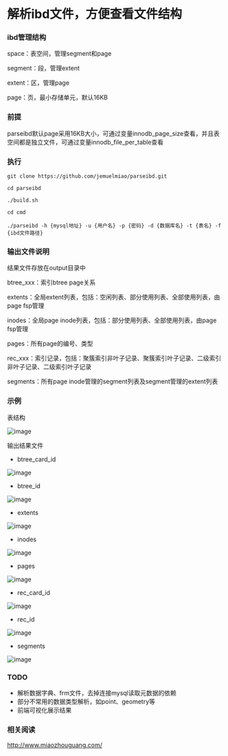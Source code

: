 # 解析ibd文件，方便查看文件结构

### ibd管理结构
space：表空间，管理segment和page

segment：段，管理extent

extent：区，管理page

page：页，最小存储单元，默认16KB

### 前提
parseibd默认page采用16KB大小，可通过变量innodb_page_size查看，并且表空间都是独立文件，可通过变量innodb_file_per_table查看

### 执行
`git clone https://github.com/jemuelmiao/parseibd.git`

`cd parseibd`

`./build.sh`

`cd cmd`

`./parseibd -h {mysql地址} -u {用户名} -p {密码} -d {数据库名} -t {表名} -f {ibd文件路径}`

### 输出文件说明
结果文件存放在output目录中

btree_xxx：索引btree page关系

extents：全局extent列表，包括：空闲列表、部分使用列表、全部使用列表，由page fsp管理

inodes：全局page inode列表，包括：部分使用列表、全部使用列表，由page fsp管理

pages：所有page的编号、类型

rec_xxx：索引记录，包括：聚簇索引非叶子记录、聚簇索引叶子记录、二级索引非叶子记录、二级索引叶子记录

segments：所有page inode管理的segment列表及segment管理的extent列表

### 示例
表结构

![image](https://user-images.githubusercontent.com/28854032/199264218-0361c68e-3f1e-44e2-8393-71a99d367c22.png)

输出结果文件

- btree_card_id

![image](https://user-images.githubusercontent.com/28854032/199232479-2a41650d-8d6e-4878-a7a7-e88ffde6c671.png)

- btree_id

![image](https://user-images.githubusercontent.com/28854032/199257672-e30e6f04-752c-4387-9014-8a7ee263fef3.png)

- extents

![image](https://user-images.githubusercontent.com/28854032/199257930-eb94cf7e-e941-47f6-ab5b-6cd6faed1ef5.png)

- inodes

![image](https://user-images.githubusercontent.com/28854032/199258039-78304f04-39d7-4517-99a3-5c71983732e3.png)

- pages

![image](https://user-images.githubusercontent.com/28854032/199258116-53c982e8-f7d3-43e9-9ee8-841beed85697.png)

- rec_card_id

![image](https://user-images.githubusercontent.com/28854032/199258241-bbfae17c-5fe1-470d-8c38-c7484da316b0.png)

- rec_id

![image](https://user-images.githubusercontent.com/28854032/199258323-a204fe3b-73ed-4c14-87a8-79b22f8f4f5b.png)

- segments

![image](https://user-images.githubusercontent.com/28854032/199258503-6bc630d6-0dcf-432a-86f5-0f9c2f356725.png)

### TODO

- 解析数据字典、frm文件，去掉连接mysql读取元数据的依赖
- 部分不常用的数据类型解析，如point、geometry等
- 前端可视化展示结果

### 相关阅读
http://www.miaozhouguang.com/
